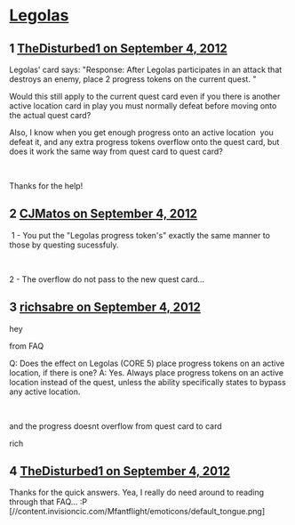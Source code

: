 # [Legolas](https://community.fantasyflightgames.com/topic/70433-legolas/)

## 1 [TheDisturbed1 on September 4, 2012](https://community.fantasyflightgames.com/topic/70433-legolas/?do=findComment&comment=687626)

Legolas' card says: "Response: After Legolas participates in an attack that destroys an enemy, place 2 progress tokens on the current quest. "

Would this still apply to the current quest card even if you there is another active location card in play you must normally defeat before moving onto the actual quest card?

Also, I know when you get enough progress onto an active location  you defeat it, and any extra progress tokens overflow onto the quest card, but does it work the same way from quest card to quest card?

 

Thanks for the help!

## 2 [CJMatos on September 4, 2012](https://community.fantasyflightgames.com/topic/70433-legolas/?do=findComment&comment=687630)

 1 - You put the "Legolas progress token's" exactly the same manner to those by questing sucessfuly.

 

2 - The overflow do not pass to the new quest card…

## 3 [richsabre on September 4, 2012](https://community.fantasyflightgames.com/topic/70433-legolas/?do=findComment&comment=687631)

hey

from FAQ

Q: Does the effect on Legolas (CORE 5) place progress
tokens on an active location, if there is one?
A: Yes. Always place progress tokens on an active
location instead of the quest, unless the ability
specifically states to bypass any active location.

 

and the progress doesnt overflow from quest card to card

rich

## 4 [TheDisturbed1 on September 4, 2012](https://community.fantasyflightgames.com/topic/70433-legolas/?do=findComment&comment=687645)

Thanks for the quick answers. Yea, I really do need around to reading through that FAQ… :P [//content.invisioncic.com/Mfantflight/emoticons/default_tongue.png]


